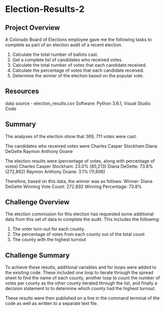 # Election-Results-2
## Project Overview
A Colorado Board of Elections employee gave me the following tasks to complete as part of an election audit of a recent election.

1. Calculate the total number of ballots cast.
2. Get a complete list of candidates who received votes.
3. Calculate the total number of votes that each candidate received.
4. Calculate the percentage of votes that each candidate received.
5. Determine the winner of the election based on the popular vote.

## Resources
data source - election_results.csv
Software: Python 3.6.1, Visual Studio Code

## Summary
The analyses of the election show that 369, 711 votes were cast.

The candidates who received votes were
Charles Casper Stockham
Diana DeGette
Raymon Anthony Doane

The election results were (percentage of votes, along with percentage of votes)
Charles Casper Stockham: 23.0% (85,213)
Diana DeGette: 73.8% (272,892)
Raymon Anthony Doane: 3.1% (11,606)

Therefore, based on this data, the winner was as follows:
Winner: Diana DeGette
Winning Vote Count: 272,892
Winning Percentage: 73.8%

## Challenge Overview
The election commission for this election has requested some additional data from this set of data to complete the audit.  This includes the following:
1. The voter turn-out for each county.
2. The percentage of votes from each county out of the total count
3. The county with the highest turnout

## Challenge Summary
To achieve these results, additional variables and for loops were added to the existing code.  These included one loop to iterate through the spread sheet to find the name of each county, another loop to count the number of votes per county as the other county iterated through the list, and finally a decision statement to to determine which county had the highest turnout.

These results were then published on a line in the command terminal of the code as well as written to a separate text file.
